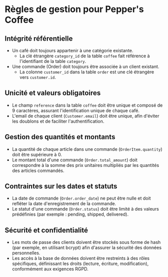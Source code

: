 # Règles de gestion pour Pepper's Coffee

## Intégrité référentielle

- Un café doit toujours appartenir à une catégorie existante.
  - La clé étrangère `category_id` de la table `coffee` fait référence à l'identifiant de la table `category`.
- Une commande (Order) doit toujours être associée à un client existant.
  - La colonne `customer_id` dans la table `order` est une clé étrangère vers `customer.id`.

## Unicité et valeurs obligatoires

- Le champ `reference` dans la table `coffee` doit être unique et composé de 9 caractères, assurant l'identification unique de chaque café.
- L'email de chaque client (`Customer.email`) doit être unique, afin d'éviter les doublons et de faciliter l'authentification.

## Gestion des quantités et montants

- La quantité de chaque article dans une commande (`OrderItem.quantity`) doit être supérieure à 0.
- Le montant total d'une commande (`Order.total_amount`) doit correspondre à la somme des prix unitaires multipliés par les quantités des articles commandés.

## Contraintes sur les dates et statuts

- La date de commande (`Order.order_date`) ne peut être nulle et doit refléter la date d'enregistrement de la commande.
- Le statut d'une commande (`Order.status`) doit être limité à des valeurs prédéfinies (par exemple : pending, shipped, delivered).

## Sécurité et confidentialité

- Les mots de passe des clients doivent être stockés sous forme de hash (par exemple, en utilisant bcrypt) afin d'assurer la sécurité des données personnelles.
- Les accès à la base de données doivent être restreints à des rôles spécifiques, définissant les droits (lecture, écriture, modification), conformément aux exigences RGPD.
